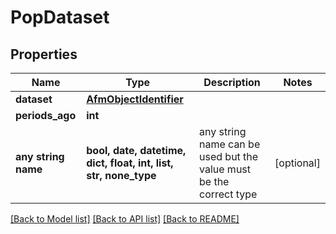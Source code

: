 # PopDataset


## Properties
Name | Type | Description | Notes
------------ | ------------- | ------------- | -------------
**dataset** | [**AfmObjectIdentifier**](AfmObjectIdentifier.md) |  | 
**periods_ago** | **int** |  | 
**any string name** | **bool, date, datetime, dict, float, int, list, str, none_type** | any string name can be used but the value must be the correct type | [optional]

[[Back to Model list]](../README.md#documentation-for-models) [[Back to API list]](../README.md#documentation-for-api-endpoints) [[Back to README]](../README.md)


